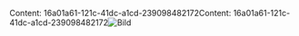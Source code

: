 <span data-ttu-id="1135b-101">Content: 16a01a61-121c-41dc-a1cd-239098482172</span><span class="sxs-lookup"><span data-stu-id="1135b-101">Content: 16a01a61-121c-41dc-a1cd-239098482172</span></span>![Bild](597571a4-6015-4d18-809a-b38be8ef5454.png)
